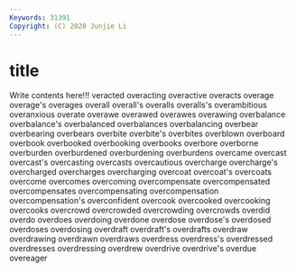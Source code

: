 ```yaml
---
Keywords: 31391
Copyright: (C) 2020 Junjie Li
---
```


# title

Write contents here!!!
veracted 
overacting
overactive 
overacts 
overage 
overage's 
overages 
overall 
overall's 
overalls 
overalls's 
overambitious
overanxious 
overate 
overawe 
overawed 
overawes 
overawing 
overbalance 
overbalance's 
overbalanced 
overbalances
overbalancing 
overbear 
overbearing 
overbears 
overbite 
overbite's 
overbites 
overblown 
overboard 
overbook
overbooked 
overbooking 
overbooks 
overbore 
overborne 
overburden 
overburdened 
overburdening 
overburdens 
overcame
overcast 
overcast's 
overcasting 
overcasts 
overcautious 
overcharge 
overcharge's 
overcharged 
overcharges 
overcharging
overcoat 
overcoat's 
overcoats 
overcome 
overcomes 
overcoming 
overcompensate 
overcompensated 
overcompensates 
overcompensating
overcompensation 
overcompensation's 
overconfident 
overcook 
overcooked 
overcooking 
overcooks 
overcrowd 
overcrowded 
overcrowding
overcrowds 
overdid 
overdo 
overdoes 
overdoing 
overdone 
overdose 
overdose's 
overdosed 
overdoses
overdosing 
overdraft 
overdraft's 
overdrafts 
overdraw 
overdrawing 
overdrawn 
overdraws 
overdress 
overdress's
overdressed 
overdresses 
overdressing 
overdrew 
overdrive 
overdrive's 
overdue 
overeager 
